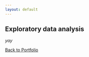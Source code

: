 ```yaml
---
layout: default
---
```


## Exploratory data analysis

_yay_

[Back to Portfolio](./portfolio.html)
